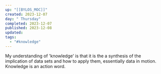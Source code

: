 ```yaml
---
up: "[[BYLOS_MOC]]"
created: 2023-12-07
day: " Thursday"
completed: 2023-12-07
published: 2023-12-08
updated: 
tags:
  - "#knowledge"
---
```


My understanding of 'knowledge' is that it is the a synthesis of the implication of data sets and how to apply them, essentially data in motion. Knowledge is an action word.